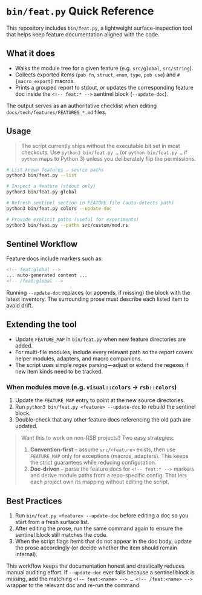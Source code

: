 # `bin/feat.py` Quick Reference

This repository includes `bin/feat.py`, a lightweight surface-inspection tool that helps keep feature documentation aligned with the code.

## What it does

- Walks the module tree for a given feature (e.g. `src/global`, `src/string`).
- Collects exported items (`pub fn`, `struct`, `enum`, `type`, `pub use`) and `#[macro_export]` macros.
- Prints a grouped report to stdout, or updates the corresponding feature doc inside the `<!-- feat:* -->` sentinel block (`--update-doc`).

The output serves as an authoritative checklist when editing `docs/tech/features/FEATURES_*.md` files.

## Usage

> The script currently ships without the executable bit set in most checkouts.
> Use `python3 bin/feat.py …` (or `python bin/feat.py …` if `python` maps to
> Python 3) unless you deliberately flip the permissions.

```bash
# List known features → source paths
python3 bin/feat.py --list

# Inspect a feature (stdout only)
python3 bin/feat.py global

# Refresh sentinel section in FEATURE file (auto-detects path)
python3 bin/feat.py colors --update-doc

# Provide explicit paths (useful for experiments)
python3 bin/feat.py --paths src/custom/mod.rs
```

## Sentinel Workflow

Feature docs include markers such as:

```markdown
<!-- feat:global -->
... auto-generated content ...
<!-- /feat:global -->
```

Running `--update-doc` replaces (or appends, if missing) the block with the latest inventory. The surrounding prose must describe each listed item to avoid drift.

## Extending the tool

- Update `FEATURE_MAP` in `bin/feat.py` when new feature directories are added.
- For multi-file modules, include every relevant path so the report covers helper modules, adapters, and macro companions.
- The script uses simple regex parsing—adjust or extend the regexes if new item kinds need to be tracked.

### When modules move (e.g. `visual::colors` → `rsb::colors`)

1. Update the `FEATURE_MAP` entry to point at the new source directories.
2. Run `python3 bin/feat.py <feature> --update-doc` to rebuild the sentinel block.
3. Double-check that any other feature docs referencing the old path are updated.

> Want this to work on non-RSB projects? Two easy strategies:
> 1. **Convention-first** – assume `src/<feature>` exists, then use
>    `FEATURE_MAP` only for exceptions (macros, adapters). This keeps the strict
>    guarantees while reducing configuration.
> 2. **Doc-driven** – parse the feature docs for `<!-- feat:* -->` markers and
>    derive module paths from a repo-specific config. That lets each project own
>    its mapping without editing the script.

## Best Practices

1. Run `bin/feat.py <feature> --update-doc` before editing a doc so you start from a fresh surface list.
2. After editing the prose, run the same command again to ensure the sentinel block still matches the code.
3. When the script flags items that do not appear in the doc body, update the prose accordingly (or decide whether the item should remain internal).

This workflow keeps the documentation honest and drastically reduces manual auditing effort. If `--update-doc` ever fails because a sentinel block is missing, add the matching `<!-- feat:<name> --> … <!-- /feat:<name> -->` wrapper to the relevant doc and re-run the command.
